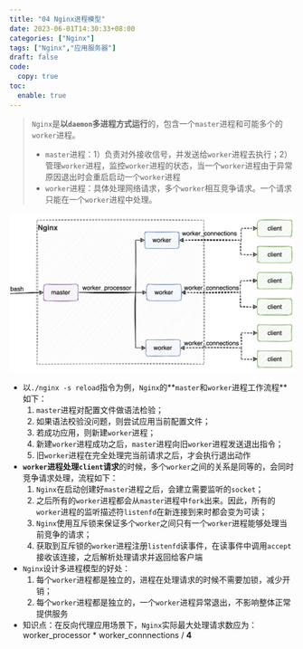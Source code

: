 ```yaml
---
title: "04 Nginx进程模型"
date: 2023-06-01T14:30:33+08:00
categories: ["Nginx"]
tags: ["Nginx","应用服务器"]
draft: false
code:
  copy: true
toc:
  enable: true
---
```


> `Nginx`是**以`daemon`多进程方式运行**的，包含一个`master`进程和可能多个的`worker`进程。
>
> - `master`进程：1）负责对外接收信号，并发送给`worker`进程去执行；2）管理`worker`进程，监控`worker`进程的状态，当一个`worker`进程由于异常原因退出时会重启启动一个`worker`进程
> - `worker`进程：具体处理网络请求，多个`worker`相互竞争请求。一个请求只能在一个`worker`进程中处理。

![image-20240507163048626](../images/image-20240507163048626.png)

- 以`./nginx -s reload`指令为例，`Nginx`的**`master`和`worker`进程工作流程**如下：
  1. `master`进程对配置文件做语法检验；
  2. 如果语法校验没问题，则尝试应用当前配置文件；
  3. 若成功应用，则新建`worker`进程；
  4. 新建`worker`进程成功之后，`master`进程向旧`worker`进程发送退出指令；
  5. 旧`worker`进程在完全处理完当前请求之后，才会执行退出动作
- **`worker`进程处理`client`请求**的时候，多个`worker`之间的关系是同等的，会同时竞争请求处理，流程如下：
  1. `Nginx`在启动创建好`master`进程之后，会建立需要监听的`socket`；
  2. 之后所有的`worker`进程都会从`master`进程中`fork`出来。因此，所有的`worker`进程的监听描述符`listenfd`在新连接到来时都会变为可读；
  3. `Nginx`使用互斥锁来保证多个`worker`之间只有一个`worker`进程能够处理当前竞争的请求；
  4. 获取到互斥锁的`worker`进程注册`listenfd`读事件，在读事件中调用`accept`接收该连接，之后解析处理请求并返回给客户端
- `Nginx`设计多进程模型的好处：
  1. 每个`worker`进程都是独立的，进程在处理请求的时候不需要加锁，减少开销；
  2. 每个`worker`进程都是独立的，一个`worker`进程异常退出，不影响整体正常提供服务
- 知识点：在反向代理应用场景下，`Nginx`实际最大处理请求数应为：worker_processor * worker_connnections / **4**
